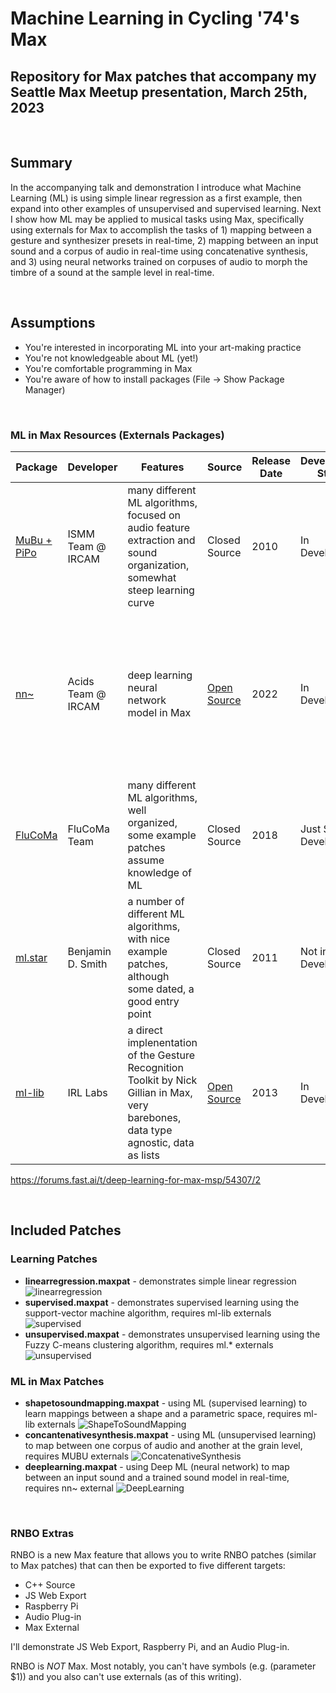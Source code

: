 # Machine Learning in Cycling '74's Max
## Repository for Max patches that accompany my Seattle Max Meetup presentation, March 25th, 2023

<br>

## Summary
In the accompanying talk and demonstration I introduce what Machine Learning (ML) is using simple linear regression as a first example, then expand into other examples of unsupervised and supervised learning. Next I show how ML may be applied to musical tasks using Max, specifically using externals for Max to accomplish the tasks of 1) mapping between a gesture and synthesizer presets in real-time, 2) mapping between an input sound and a corpus of audio in real-time using concatenative synthesis, and 3) using neural networks trained on corpuses of audio to morph the timbre of a sound at the sample level in real-time.

<br>

## Assumptions
- You're interested in incorporating ML into your art-making practice
- You're not knowledgeable about ML (yet!)
- You're comfortable programming in Max
- You're aware of how to install packages (File -> Show Package Manager)

<br>

### ML in Max Resources (Externals Packages)

| Package | Developer | Features | Source | Release Date | Development Status | Install Notes | 
| ------- | --------- | -------- | ------ | ------------ | ------------------ | ------------- |
| [MuBu + PiPo](https://ismm.ircam.fr/mubu/) | ISMM Team @ IRCAM | many different ML algorithms, focused on audio feature extraction and sound organization, somewhat steep learning curve | Closed Source | 2010 | In Development | via Max Package Manager |
| [nn~](https://github.com/acids-ircam/nn_tilde/releases) | Acids Team @ IRCAM | deep learning neural network model in Max | [Open Source](https://github.com/acids-ircam/nn_tilde) | 2022 | In Development | via [this link](https://github.com/acids-ircam/nn_tilde/releases) if on Mac, build from source on Windows, works with [RAVE](https://github.com/acids-ircam/RAVE) trained models |
| [FluCoMa](https://www.flucoma.org/download/) | FluCoMa Team | many different ML algorithms, well organized, some example patches assume knowledge of ML | Closed Source | 2018 | Just Stopped Development | via Max Package Manager |
| [ml.star](https://www.benjamindaysmith.com/ml-machine-learning-toolkit-in-max) | Benjamin D. Smith | a number of different ML algorithms, with nice example patches, although some dated, a good entry point | Closed Source | 2011 | Not in Development | via Max Package Manager |
| [ml-lib](https://github.com/irllabs/ml-lib) | IRL Labs | a direct implenentation of the Gesture Recognition Toolkit by Nick Gillian in Max, very barebones, data type agnostic, data as lists | [Open Source](https://github.com/irllabs/ml-lib) | 2013 | In Development | via Max Package Manager |

https://forums.fast.ai/t/deep-learning-for-max-msp/54307/2

<br>

## Included Patches
### Learning Patches
- **linearregression.maxpat** - demonstrates simple linear regression
![linearregression](LinearRegressionScreenshot.png)
- **supervised.maxpat** - demonstrates supervised learning using the support-vector machine algorithm, requires ml-lib externals
![supervised](SupervisedScreenshot.png)
- **unsupervised.maxpat** - demonstrates unsupervised learning using the Fuzzy C-means clustering algorithm, requires ml.* externals
![unsupervised](UnsupervisedScreenshot.png)

### ML in Max Patches
- **shapetosoundmapping.maxpat** - using ML (supervised learning) to learn mappings between a shape and a parametric space, requires ml-lib externals
![ShapeToSoundMapping](ShapeToSoundMappingScreenshot.png)
- **concantenativesynthesis.maxpat** - using ML (unsupervised learning) to map between one corpus of audio and another at the grain level, requires MUBU externals
![ConcatenativeSynthesis](ConcatenativeSynthesisScreenshot.png)
- **deeplearning.maxpat** - using Deep ML (neural network) to map between an input sound and a trained sound model in real-time, requires nn~ external
![DeepLearning](DeepLearningScreenshot.png)

<br>

### RNBO Extras
RNBO is a new Max feature that allows you to write RNBO patches (similar to Max patches) that can then be exported to five different targets:
- C++ Source
- JS Web Export
- Raspberry Pi
- Audio Plug-in
- Max External

I'll demonstrate JS Web Export, Raspberry Pi, and an Audio Plug-in.

RNBO is *NOT* Max. Most notably, you can't have symbols (e.g. (parameter $1)) and you also can't use externals (as of this writing).
